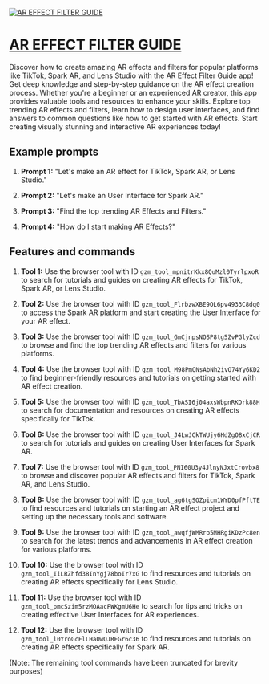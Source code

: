 [![AR EFFECT FILTER GUIDE](https://files.oaiusercontent.com/file-RloZhrk4B1Kf9nMwUi6MM97F?se=2123-10-17T19%3A38%3A14Z&sp=r&sv=2021-08-06&sr=b&rscc=max-age%3D31536000%2C%20immutable&rscd=attachment%3B%20filename%3D87e9af76-fd5a-4363-9c22-73bf290c99c9.png&sig=j1IM2pSI6a5pZH3b/d7qlzXnikKqOZ87%2BBnWWbtToog%3D)](https://chat.openai.com/g/g-z469j1vnV-ar-effect-filter-guide)

# [AR EFFECT FILTER GUIDE](https://chat.openai.com/g/g-z469j1vnV-ar-effect-filter-guide)

Discover how to create amazing AR effects and filters for popular platforms like TikTok, Spark AR, and Lens Studio with the AR Effect Filter Guide app! Get deep knowledge and step-by-step guidance on the AR effect creation process. Whether you're a beginner or an experienced AR creator, this app provides valuable tools and resources to enhance your skills. Explore top trending AR effects and filters, learn how to design user interfaces, and find answers to common questions like how to get started with AR effects. Start creating visually stunning and interactive AR experiences today!

## Example prompts

1. **Prompt 1:** "Let's make an AR effect for TikTok, Spark AR, or Lens Studio."

2. **Prompt 2:** "Let's make an User Interface for Spark AR."

3. **Prompt 3:** "Find the top trending AR Effects and Filters."

4. **Prompt 4:** "How do I start making AR Effects?"

## Features and commands

1. **Tool 1:** Use the browser tool with ID `gzm_tool_mpnitrKkx8QuMzl0TyrlpxoR` to search for tutorials and guides on creating AR effects for TikTok, Spark AR, or Lens Studio.
   
2. **Tool 2:** Use the browser tool with ID `gzm_tool_FlrbzwXBE9OL6pv4933C8dq0` to access the Spark AR platform and start creating the User Interface for your AR effect.
   
3. **Tool 3:** Use the browser tool with ID `gzm_tool_GmCjnpsNOSP8tg5ZvPGlyZcd` to browse and find the top trending AR effects and filters for various platforms.
   
4. **Tool 4:** Use the browser tool with ID `gzm_tool_M98PmONsAbNh2ivO74Yy6KD2` to find beginner-friendly resources and tutorials on getting started with AR effect creation.
   
5. **Tool 5:** Use the browser tool with ID `gzm_tool_TbASI6j04axsWbpnRKOrk88H` to search for documentation and resources on creating AR effects specifically for TikTok.
   
6. **Tool 6:** Use the browser tool with ID `gzm_tool_J4LwJCkTWUjy6HdZgO8xCjCR` to search for tutorials and guides on creating User Interfaces for Spark AR.
   
7. **Tool 7:** Use the browser tool with ID `gzm_tool_PNI60U3y4JlnyNJxtCrovbx8` to browse and discover popular AR effects and filters for TikTok, Spark AR, and Lens Studio.
   
8. **Tool 8:** Use the browser tool with ID `gzm_tool_ag6tgSOZpicm1WYD0pfPftTE` to find resources and tutorials on starting an AR effect project and setting up the necessary tools and software.
   
9. **Tool 9:** Use the browser tool with ID `gzm_tool_awqfjWMRro5MHRgiKDzPc8en` to search for the latest trends and advancements in AR effect creation for various platforms.
   
10. **Tool 10:** Use the browser tool with ID `gzm_tool_IiLRZhfd38InYgj78boIr7xG` to find resources and tutorials on creating AR effects specifically for Lens Studio.
   
11. **Tool 11:** Use the browser tool with ID `gzm_tool_pmcSzim5rzMOAacFWKgmU6He` to search for tips and tricks on creating effective User Interfaces for AR experiences.
   
12. **Tool 12:** Use the browser tool with ID `gzm_tool_l0YroGcFlLHa0wQJREGr6c36` to find resources and tutorials on creating AR effects specifically for Spark AR.
   
(Note: The remaining tool commands have been truncated for brevity purposes)